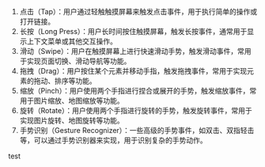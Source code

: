 1. 点击（Tap）：用户通过轻触触摸屏幕来触发点击事件，用于执行简单的操作或打开链接。
2. 长按（Long Press）：用户长时间按住触摸屏幕，触发长按事件，通常用于显示上下文菜单或其他交互操作。
3. 滑动（Swipe）：用户在触摸屏幕上进行快速滑动手势，触发滑动事件，常用于实现页面切换、滑动导航等功能。
4. 拖拽（Drag）：用户按住某个元素并移动手指，触发拖拽事件，常用于实现元素的拖动、排序等功能。
5. 缩放（Pinch）：用户使用两个手指进行捏合或展开的手势，触发缩放事件，常用于图片缩放、地图缩放等功能。
6. 旋转（Rotate）：用户使用两个手指进行旋转的手势，触发旋转事件，常用于实现图片旋转、地图旋转等功能。
7. 手势识别（Gesture Recognizer）：一些高级的手势事件，如双击、双指轻击等，可以通过手势识别器来实现，用于识别复杂的手势动作。

test